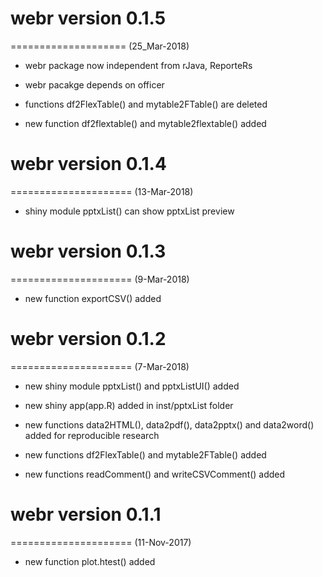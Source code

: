# webr version 0.1.5
====================
(25_Mar-2018)

* webr package now independent from rJava, ReporteRs

* webr pacakge depends on officer
 
* functions df2FlexTable() and mytable2FTable() are deleted

* new function df2flextable() and mytable2flextable() added


# webr version 0.1.4
=====================
(13-Mar-2018)

* shiny module pptxList() can show pptxList preview

# webr version 0.1.3
=====================
(9-Mar-2018)

* new function exportCSV() added

# webr version 0.1.2
=====================
(7-Mar-2018)

* new shiny module pptxList() and pptxListUI() added

* new shiny app(app.R) added in inst/pptxList folder

* new functions data2HTML(), data2pdf(), data2pptx() and data2word() added for reproducible research

* new functions df2FlexTable() and mytable2FTable() added

* new functions readComment() and writeCSVComment() added


# webr version 0.1.1
=====================
(11-Nov-2017)

* new function plot.htest() added



